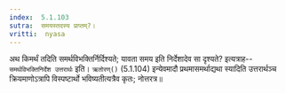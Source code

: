 ```yaml
---
index:  5.1.103
sutra:  समयस्तदस्य प्राप्तम्?।
vritti:  nyasa
---
```


अथ किमर्थं तदिति समर्थविभक्तिर्निर्दिश्यते; यावता समय इति निर्देशादेव सा दृश्यते? इत्यत्राह--`समर्थविभक्तिनिर्देश उत्तरार्थः` इति। `ऋतोरण्()` (5.1.104) इन्येवमादौ प्रथमासमर्थाद्यथा स्यादिति उत्तरार्थञ्च क्रियमाणोऽत्रापि विस्पष्टार्थो भविष्यतीत्यत्रैव कृतः; नोत्तरत्र॥
